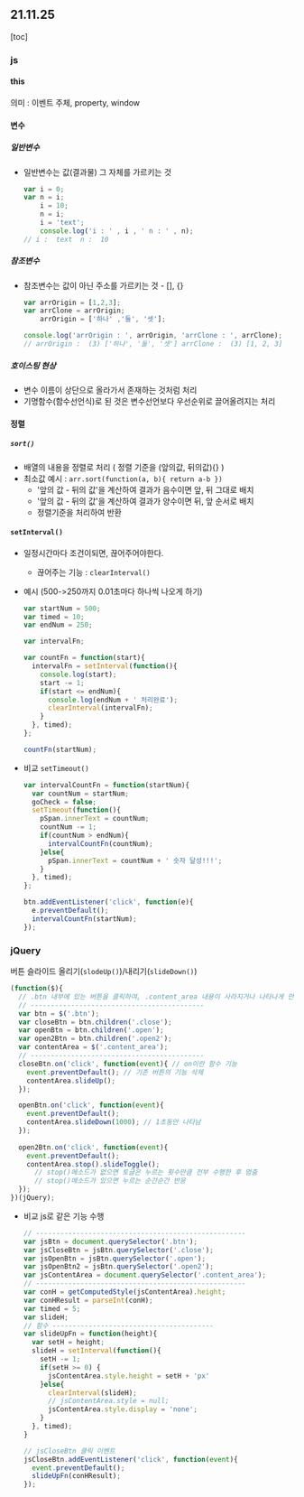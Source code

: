 ## 21.11.25

[toc]

### js

#### this

의미 : 이벤트 주체, property, window



#### 변수

##### 일반변수

- 일반변수는 값(결과물) 그 자체를 가르키는 것

  ```js
  var i = 0;
  var n = i;
      i = 10;
      n = i;
      i = 'text';
      console.log('i : ' , i , ' n : ' , n);
  // i :  text  n :  10
  ```

  

##### 참조변수

- 참조변수는 값이 아닌 주소를 가르키는 것 - [], {}

  ``` js
  var arrOrigin = [1,2,3];
  var arrClone = arrOrigin;
      arrOrigin = ['하나' ,'둘', '셋'];
  
  console.log('arrOrigin : ', arrOrigin, 'arrClone : ', arrClone);
  // arrOrigin :  (3) ['하나', '둘', '셋'] arrClone :  (3) [1, 2, 3]
  ```



##### 호이스팅 현상

- 변수 이름이 상단으로 올라가서 존재하는 것처럼 처리
- 기명함수(함수선언식)로 된 것은 변수선언보다 우선순위로 끌어올려지는 처리



#### 정렬

##### `sort()`

- 배열의 내용을 정렬로 처리 ( 정렬 기준을 (앞의값, 뒤의값){} )
- 최소값 예시 : `arr.sort(function(a, b){ return a-b })`
  - '앞의 값 - 뒤의 값'을 계산하여 결과가 음수이면 앞, 뒤 그대로 배치
  - '앞의 값 - 뒤의 값'을 계산하여 결과가 양수이면 뒤, 앞 순서로 배치
  - 정렬기준을 처리하여 반환



#### `setInterval()`

- 일정시간마다 조건이되면, 끊어주어야한다. 
  - 끊어주는 기능 : `clearInterval()`

- 예시 (500->250까지 0.01초마다 하나씩 나오게 하기)

  ```js
  var startNum = 500;
  var timed = 10;
  var endNum = 250;
  
  var intervalFn;
  
  var countFn = function(start){
    intervalFn = setInterval(function(){
      console.log(start);
      start -= 1;
      if(start <= endNum){
        console.log(endNum + ' 처리완료');
        clearInterval(intervalFn);
      }
    }, timed);
  };
  
  countFn(startNum);
  ```

- 비교 `setTimeout()`

  ```js
  var intervalCountFn = function(startNum){
    var countNum = startNum;
    goCheck = false;
    setTimeout(function(){
      pSpan.innerText = countNum;
      countNum -= 1;
      if(countNum > endNum){
        intervalCountFn(countNum);
      }else{
        pSpan.innerText = countNum + ' 숫자 달성!!!';
      }
    }, timed);
  };
  
  btn.addEventListener('click', function(e){
    e.preventDefault();
    intervalCountFn(startNum);
  });
  ```



### jQuery

버튼 슬라이드 올리기(`slodeUp()`)/내리기(`slideDown()`)

```js
(function($){
  // .btn 내부에 있는 버튼을 클릭하여, .content_area 내용이 사라지거나 나타나게 만들기
  // -------------------------------------------
  var btn = $('.btn');
  var closeBtn = btn.children('.close');
  var openBtn = btn.children('.open');
  var open2Btn = btn.children('.open2');
  var contentArea = $('.content_area');
  // -------------------------------------------
  closeBtn.on('click', function(event){ // on이란 함수 기능
    event.preventDefault(); // 기존 버튼의 기능 삭제
    contentArea.slideUp();
  });

  openBtn.on('click', function(event){
    event.preventDefault();
    contentArea.slideDown(1000); // 1초동안 나타남
  });
    
  open2Btn.on('click', function(event){
    event.preventDefault();
    contentArea.stop().slideToggle(); 
      // stop()메소드가 없으면 토글은 누르는 횟수만큼 전부 수행한 후 멈춤
      // stop()메소드가 있으면 누르는 순간순간 반응
  });
})(jQuery);
```

- 비교 js로 같은 기능 수행

  ```js
  // ----------------------------------------------------
  var jsBtn = document.querySelector('.btn');
  var jsCloseBtn = jsBtn.querySelector('.close');
  var jsOpenBtn = jsBtn.querySelector('.open');
  var jsOpenBtn2 = jsBtn.querySelector('.open2');
  var jsContentArea = document.querySelector('.content_area');
  // ----------------------------------------------------
  var conH = getComputedStyle(jsContentArea).height;
  var conHResult = parseInt(conH);
  var timed = 5;
  var slideH;
  // 함수 ----------------------------------------
  var slideUpFn = function(height){
    var setH = height;
    slideH = setInterval(function(){
      setH -= 1;
      if(setH >= 0) {
        jsContentArea.style.height = setH + 'px'
      }else{
        clearInterval(slideH);
        // jsContentArea.style = null;
        jsContentArea.style.display = 'none';
      }
    }, timed);
  }
  
  // jsCloseBtn 클릭 이벤트
  jsCloseBtn.addEventListener('click', function(event){
    event.preventDefault();
    slideUpFn(conHResult);
  });
  ```